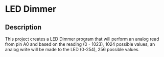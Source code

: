 # LED Dimmer



##  Description

This project creates a LED Dimmer program that will perform an analog read from pin A0 and based on the reading (0 - 1023), 1024 possible values, an analog write will be made to the LED (0-254), 256 possible values.

